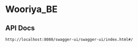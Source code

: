# Wooriya_BE

## API Docs
```markdown
http://localhost:8080/swagger-ui/swagger-ui/index.html#/
```

